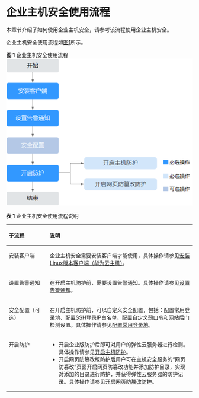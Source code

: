 # 企业主机安全使用流程<a name="hss_01_0122"></a>

本章节介绍了如何使用企业主机安全，请参考该流程使用企业主机安全。

企业主机安全使用流程如[图1](#fig172801235531)所示。

**图 1**  企业主机安全使用流程<a name="fig172801235531"></a>  
![](figures/企业主机安全使用流程.png "企业主机安全使用流程")

**表 1**  企业主机安全使用流程说明

<a name="table21611841155210"></a>
<table><thead align="left"><tr id="row416394117521"><th class="cellrowborder" valign="top" width="21.97%" id="mcps1.2.3.1.1"><p id="p51633418527"><a name="p51633418527"></a><a name="p51633418527"></a>子流程</p>
</th>
<th class="cellrowborder" valign="top" width="78.03%" id="mcps1.2.3.1.2"><p id="p1316384135214"><a name="p1316384135214"></a><a name="p1316384135214"></a>说明</p>
</th>
</tr>
</thead>
<tbody><tr id="row1516318415523"><td class="cellrowborder" valign="top" width="21.97%" headers="mcps1.2.3.1.1 "><p id="p856122010298"><a name="p856122010298"></a><a name="p856122010298"></a>安装客户端</p>
</td>
<td class="cellrowborder" valign="top" width="78.03%" headers="mcps1.2.3.1.2 "><p id="p2237018710298"><a name="p2237018710298"></a><a name="p2237018710298"></a>企业主机安全需要安装客户端才能使用，具体操作请参见<a href="安装Linux版本客户端（华为云主机）.md">安装Linux版本客户端（华为云主机）</a>。</p>
</td>
</tr>
<tr id="row8163154115521"><td class="cellrowborder" valign="top" width="21.97%" headers="mcps1.2.3.1.1 "><p id="p13924426102923"><a name="p13924426102923"></a><a name="p13924426102923"></a>设置告警通知</p>
</td>
<td class="cellrowborder" valign="top" width="78.03%" headers="mcps1.2.3.1.2 "><p id="p3836886102923"><a name="p3836886102923"></a><a name="p3836886102923"></a>在开启主机防护前，需要设置告警通知。具体操作请参见<a href="设置告警通知.md">设置告警通知</a>。</p>
</td>
</tr>
<tr id="row84216330539"><td class="cellrowborder" valign="top" width="21.97%" headers="mcps1.2.3.1.1 "><p id="p1426260103349"><a name="p1426260103349"></a><a name="p1426260103349"></a>安全配置（可选）</p>
</td>
<td class="cellrowborder" valign="top" width="78.03%" headers="mcps1.2.3.1.2 "><p id="p32749249103349"><a name="p32749249103349"></a><a name="p32749249103349"></a>在开启主机防护前，可以自定义安全配置，包括：配置常用登录地、配置SSH登录IP白名单、配置自定义弱口令和网站后门检测设置。具体操作请参见<a href="配置常用登录地.md">配置常用登录地</a>。</p>
</td>
</tr>
<tr id="row142261237135317"><td class="cellrowborder" valign="top" width="21.97%" headers="mcps1.2.3.1.1 "><p id="p9677982103614"><a name="p9677982103614"></a><a name="p9677982103614"></a>开启防护</p>
</td>
<td class="cellrowborder" valign="top" width="78.03%" headers="mcps1.2.3.1.2 "><a name="ul16871432192917"></a><a name="ul16871432192917"></a><ul id="ul16871432192917"><li>开启企业版防护后即可对用户的弹性云服务器进行检测。具体操作请参见<a href="开启主机防护.md">开启主机防护</a>。</li><li>开启网页防篡改版防护后用户可在主机安全服务的<span class="wintitle" id="wintitle13275183244811"><a name="wintitle13275183244811"></a><a name="wintitle13275183244811"></a>“网页防篡改”</span>页面开启网页防篡改功能并添加防护目录，实现对添加的目录进行防护，并获得弹性云服务器的防护记录。具体操作请参见<a href="开启网页防篡改防护.md">开启网页防篡改防护</a>。</li></ul>
</td>
</tr>
</tbody>
</table>


